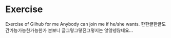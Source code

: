 # Exercise
Exercise of Gilhub for me
Anybody can join me if he/she wants.
한한글한글도 간가능가능한가능한가 본보니 글그렇그렇진그렇지는 않않넹않네요...

